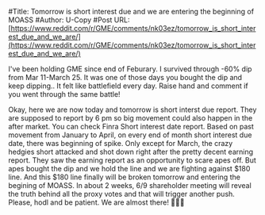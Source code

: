 #Title: Tomorrow is short interest due and we are entering the beginning of MOASS
#Author: U-Copy
#Post URL: [https://www.reddit.com/r/GME/comments/nk03ez/tomorrow_is_short_interest_due_and_we_are/](https://www.reddit.com/r/GME/comments/nk03ez/tomorrow_is_short_interest_due_and_we_are/)


I've been holding GME since end of Feburary. I survived through -60% dip  from Mar 11-March 25. It was one of those days you bought the dip and keep dipping.. It felt like battlefield every day. Raise hand and comment if you went through the same battle! 

Okay, here we are now today and  tomorrow is short interst due report. They are supposed to report by 6 pm so big movement could also happen in the after market. You can check Finra Short interest date report. Based on past movement from January to April, on every end of month short interest due date, there was beginning of spike. Only except for March, the crazy hedgies short attacked and shot down right after the pretty decent earning report. They saw the earning report as an opportunity to scare apes off. But apes bought the dip and we hold the line and we are fighting against $180 line. And this $180 line finally will be broken tomorrow and entering the begining of MOASS. In about 2 weeks, 6/9 shareholder meeting will reveal the truth behind all the proxy votes and that will trigger another push. Please, hodl and be patient. We are almost there! 🙌🚀💎